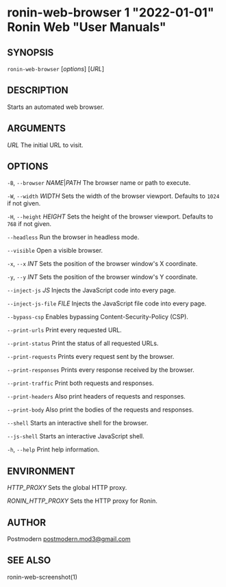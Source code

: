 # ronin-web-browser 1 "2022-01-01" Ronin Web "User Manuals"

## SYNOPSIS

`ronin-web-browser` [*options*] [*URL*]

## DESCRIPTION

Starts an automated web browser.

## ARGUMENTS

*URL*
  The initial URL to visit.

## OPTIONS

`-B`, `--browser` *NAME*\|*PATH*
  The browser name or path to execute.

`-W`, `--width` *WIDTH*
  Sets the width of the browser viewport. Defaults to `1024` if not given.

`-H`, `--height` *HEIGHT*
  Sets the height of the browser viewport. Defaults to `768` if not given.

`--headless`
  Run the browser in headless mode.

`--visible`
  Open a visible browser.

`-x`, `--x` *INT*
  Sets the position of the browser window's X coordinate.

`-y`, `--y` *INT*
  Sets the position of the browser window's Y coordinate.

`--inject-js` *JS*
  Injects the JavaScript code into every page.

`--inject-js-file` *FILE*
  Injects the JavaScript file code into every page.

`--bypass-csp`
  Enables bypassing Content-Security-Policy (CSP).

`--print-urls`
  Print every requested URL.

`--print-status`
  Print the status of all requested URLs.

`--print-requests`
  Prints every request sent by the browser.

`--print-responses`
  Prints every response received by the browser.

`--print-traffic`
  Print both requests and responses.

`--print-headers`
  Also print headers of requests and responses.

`--print-body`
  Also print the bodies of the requests and responses.

`--shell`
  Starts an interactive shell for the browser.

`--js-shell`
  Starts an interactive JavaScript shell.

`-h`, `--help`
  Print help information.

## ENVIRONMENT

*HTTP_PROXY*
	Sets the global HTTP proxy.

*RONIN_HTTP_PROXY*
	Sets the HTTP proxy for Ronin.

## AUTHOR

Postmodern <postmodern.mod3@gmail.com>

## SEE ALSO

ronin-web-screenshot(1)
